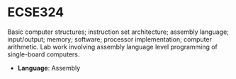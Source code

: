 # ECSE324
Basic computer structures; instruction set architecture; assembly language; input/output; memory; software; processor implementation; computer arithmetic. Lab work involving assembly language level programming of single-board computers.
* **Language**: Assembly
